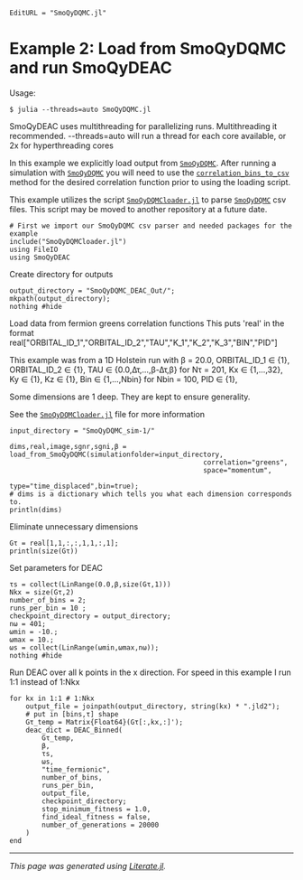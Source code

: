 ```@meta
EditURL = "SmoQyDQMC.jl"
```

# Example 2: Load from SmoQyDQMC and run SmoQyDEAC

 Usage:

  `$ julia --threads=auto SmoQyDQMC.jl`

  SmoQyDEAC uses multithreading for parallelizing runs. Multithreading it recommended.
  --threads=auto will run a thread for each core available, or 2x for hyperthreading cores

In this example we explicitly load output from [`SmoQyDQMC`](https://github.com/SmoQySuite/SmoQyDQMC.jl).
After running a simulation with [`SmoQyDQMC`](https://github.com/SmoQySuite/SmoQyDQMC.jl) you will need to use the
[`correlation_bins_to_csv`](https://smoqysuite.github.io/SmoQyDQMC.jl/dev/api/#SmoQyDQMC.correlation_bins_to_csv) method for the
desired correlation function prior to using the loading script.

This example utilizes the script [`SmoQyDQMCloader.jl`](https://github.com/SmoQySuite/SmoQyDEAC.jl/blob/main/scripts/SmoQyDQMCloader.jl) to parse
[`SmoQyDQMC`](https://github.com/SmoQySuite/SmoQyDQMC.jl) csv files. This script may be moved to another repository at a future date.

````@example SmoQyDQMC
# First we import our SmoQyDQMC csv parser and needed packages for the example
include("SmoQyDQMCloader.jl")
using FileIO
using SmoQyDEAC
````

Create directory for outputs

````@example SmoQyDQMC
output_directory = "SmoQyDQMC_DEAC_Out/";
mkpath(output_directory);
nothing #hide
````

Load data from fermion greens correlation functions
This puts 'real' in the format
real["ORBITAL\_ID\_1","ORBITAL\_ID\_2","TAU","K\_1","K\_2","K\_3","BIN","PID"]

This example was from a 1D Holstein run with β = 20.0,
  ORBITAL\_ID\_1 ∈ {1},
  ORBITAL\_ID\_2 ∈ {1},
  TAU          ∈ {0.0,Δτ,...,β-Δτ,β} for Nτ = 201,
  Kx           ∈ {1,...,32},
  Ky           ∈ {1},
  Kz           ∈ {1},
  Bin          ∈ {1,...,Nbin} for Nbin = 100,
  PID          ∈ {1},

Some dimensions are 1 deep. They are kept to ensure generality.

See the [`SmoQyDQMCloader.jl`](https://github.com/SmoQySuite/SmoQyDEAC.jl/blob/main/scripts/SmoQyDQMCloader.jl) file for more information

````@example SmoQyDQMC
input_directory = "SmoQyDQMC_sim-1/"

dims,real,image,sgnr,sgni,β = load_from_SmoQyDQMC(simulationfolder=input_directory,
                                                correlation="greens",
                                                space="momentum",
                                                type="time_displaced",bin=true);
# dims is a dictionary which tells you what each dimension corresponds to.
println(dims)
````

Eliminate unnecessary dimensions

````@example SmoQyDQMC
Gτ = real[1,1,:,:,1,1,:,1];
println(size(Gτ))
````

Set parameters for DEAC

````@example SmoQyDQMC
τs = collect(LinRange(0.0,β,size(Gτ,1)))
Nkx = size(Gτ,2)
number_of_bins = 2;
runs_per_bin = 10 ;
checkpoint_directory = output_directory;
nω = 401;
ωmin = -10.;
ωmax = 10.;
ωs = collect(LinRange(ωmin,ωmax,nω));
nothing #hide
````

Run DEAC over all k points in the x direction.
For speed in this example I run 1:1 instead of 1:Nkx

````@example SmoQyDQMC
for kx in 1:1 # 1:Nkx
    output_file = joinpath(output_directory, string(kx) * ".jld2");
    # put in [bins,τ] shape
    Gτ_temp = Matrix{Float64}(Gτ[:,kx,:]');
    deac_dict = DEAC_Binned(
        Gτ_temp,
        β,
        τs,
        ωs,
        "time_fermionic",
        number_of_bins,
        runs_per_bin,
        output_file,
        checkpoint_directory;
        stop_minimum_fitness = 1.0,
        find_ideal_fitness = false,
        number_of_generations = 20000
    )
end
````

---

*This page was generated using [Literate.jl](https://github.com/fredrikekre/Literate.jl).*

